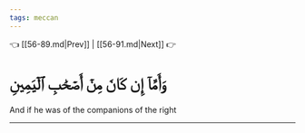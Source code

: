 ```yaml
---
tags: meccan
---
```


👈 [[56-89.md|Prev]] | [[56-91.md|Next]] 👉

# وَأَمَّآ إِن كَانَ مِنۡ أَصۡحَٰبِ ٱلۡيَمِينِ

And if he was of the companions of the right

---

